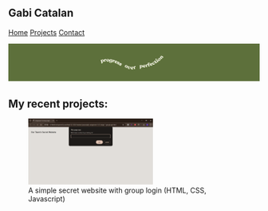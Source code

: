 ## Gabi Catalan

[Home](index.md)
[Projects](projects.md)
[Contact](contact.md)

![banner](banner.png)

## My recent projects:

<figure><a href="js-group-login.png"><img src="js-group-login.png" alt="screenshot of a simple secret website + login" width="250"></a><figcaption>A simple secret website with group login (HTML, CSS, Javascript)</figcaption></figure>